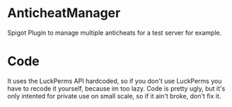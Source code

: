 # AnticheatManager
Spigot Plugin to manage multiple anticheats for a test server for example.

# Code
It uses the LuckPerms API hardcoded, so if you don't use LuckPerms you have to recode it yourself, because im too lazy.
Code is pretty ugly, but it's only intented for private use on small scale, so if it ain't broke, don't fix it.
